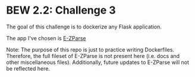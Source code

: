 # BEW 2.2: Challenge 3

The goal of this challenge is to dockerize any Flask application.

The app I've chosen is [E-ZParse](https://github.com/shah-a/int1.3-e-zparse)

Note: The purpose of this repo is just to practice writing Dockerfiles. Therefore, the full fileset of E-ZParse is not present here (i.e. docs and other miscellaneous files). Additionally, future updates to E-ZParse will not be reflected here.